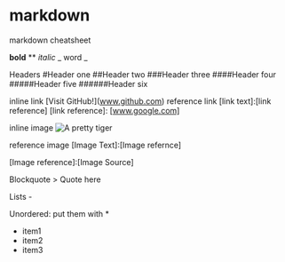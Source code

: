 # markdown
markdown cheatsheet

**bold** **
_italic_ \_ word \_

Headers 
\#Header one
\##Header two
\###Header three
\####Header four
\#####Header five
\######Header six

inline link \[Visit GitHub!](www.github.com)
reference link [link text]:[link reference]
[link reference]: [www.google.com]

inline image
![A pretty tiger](https://upload.wikimedia.org/wikipedia/commons/5/56/Tiger.50.jpg)

reference image
[Image Text]:[Image refernce]

[Image reference]:[Image Source]

Blockquote 
\> Quote here


Lists -

Unordered: put them with \*
* item1
* item2
* item3

  
